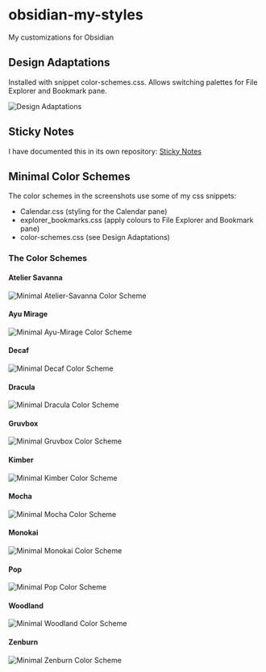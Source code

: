 # obsidian-my-styles
My customizations for Obsidian

## Design Adaptations

Installed with snippet color-schemes.css.
Allows switching palettes for File Explorer and Bookmark pane.

<img src="https://github.com/dhniceday/obsidian-my-styles/blob/main/images/design_adaptations.png" alt="Design Adaptations" />

## Sticky Notes

I have documented this in its own repository: <a href="https://github.com/dhniceday/obsidian-sticky-notes">Sticky Notes</a>

## Minimal Color Schemes

The color schemes in the screenshots use some of my css snippets:
- Calendar.css (styling for the Calendar pane)
- explorer_bookmarks.css (apply colours to File Explorer and Bookmark pane)
- color-schemes.css (see Design Adaptations)

### The Color Schemes

#### Atelier Savanna

<img src="https://github.com/dhniceday/obsidian-my-styles/blob/main/images/minimal_atelier-savanna.png" alt="Minimal Atelier-Savanna Color Scheme" />

#### Ayu Mirage

<img src="https://github.com/dhniceday/obsidian-my-styles/blob/main/images/minimal_ayu-mirage.png" alt="Minimal Ayu-Mirage Color Scheme" />

#### Decaf

<img src="https://github.com/dhniceday/obsidian-my-styles/blob/main/images/minimal_decaf.png" alt="Minimal Decaf Color Scheme" />

#### Dracula

<img src="https://github.com/dhniceday/obsidian-my-styles/blob/main/images/minimal_dracula.png" alt="Minimal Dracula Color Scheme" />

#### Gruvbox

<img src="https://github.com/dhniceday/obsidian-my-styles/blob/main/images/minimal_gruvbox.png" alt="Minimal Gruvbox Color Scheme" />

#### Kimber

<img src="https://github.com/dhniceday/obsidian-my-styles/blob/main/images/minimal_kimber.png" alt="Minimal Kimber Color Scheme" />

#### Mocha

<img src="https://github.com/dhniceday/obsidian-my-styles/blob/main/images/minimal_mocha.png" alt="Minimal Mocha Color Scheme" />

#### Monokai

<img src="https://github.com/dhniceday/obsidian-my-styles/blob/main/images/minimal_monokai.png" alt="Minimal Monokai Color Scheme" />

#### Pop

<img src="https://github.com/dhniceday/obsidian-my-styles/blob/main/images/minimal_pop.png" alt="Minimal Pop Color Scheme" />

#### Woodland

<img src="https://github.com/dhniceday/obsidian-my-styles/blob/main/images/minimal_woodland.png" alt="Minimal Woodland Color Scheme" />

#### Zenburn

<img src="https://github.com/dhniceday/obsidian-my-styles/blob/main/images/minimal_zenburn.png" alt="Minimal Zenburn Color Scheme" />
